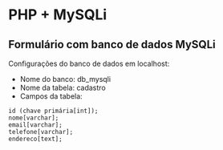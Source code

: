 # PHP + MySQLi

## Formulário com banco de dados MySQLi

Configurações do banco de dados em localhost:

* Nome do banco: db_mysqli
* Nome da tabela: cadastro
* Campos da tabela:	
```sqli
id (chave primária[int]); 
nome[varchar]; 
email[varchar]; 
telefone[varchar]; 
endereco[text];
``` 
	

